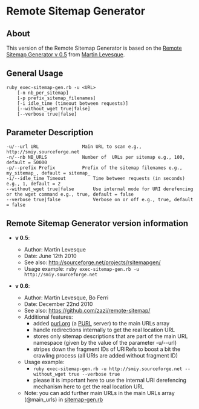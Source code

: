 Remote Sitemap Generator
========================

About
-----

This version of the Remote Sitemap Generator is based on the [Remote Sitemap Generator v 0.5](http://sourceforge.net/projects/rsitemapgen/) from [Martin Levesque](http://sourceforge.net/users/martinlev).

General Usage
-------------

	ruby exec-sitemap-gen.rb -u <URL> 
		[-n nb_per_sitemap] 
		[-p prefix_sitemap_filenames] 
		[-i idle_time (timeout between requests)] 
		[--without_wget true|false] 
		[--verbose true|false]
		
Parameter Description
---------------------

	-u/--url URL 				Main URL to scan e.g., http://smiy.sourceforge.net
	-n/--nb NB_URLS				Number of  URLs per sitemap e.g., 100, default = 50000
	-p/--prefix Prefix			Prefix of the sitemap filenames e.g., my_sitemap_, default = sitemap_
	-i/--idle_time Timeout			Time between requests (in seconds) e.g., 1, default = 2
	--without_wget true|false		Use internal mode for URI derefencing or the wget command e.g., true, default = false
	--verbose true|false			Verbose on or off e.g., true, default = false

Remote Sitemap Generator version information
--------------------------------------------

* <b>v 0.5</b>:
	* Author: Martin Levesque
	* Date: June 12th 2010
	* See also: http://sourceforge.net/projects/rsitemapgen/
	* Usage example: `ruby exec-sitemap-gen.rb -u http://smiy.sourceforge.net`
		
* <b>v 0.6</b>:
	* Author: Martin Levesque, Bo Ferri
	* Date: December 22nd 2010
	* See also: https://github.com/zazi/remote-sitemap/
	* Additional features: 
		* added [purl.org](http://purl.org/) (a [PURL](http://en.wikipedia.org/wiki/Persistent_Uniform_Resource_Locator) server) to the main URLs array
		* handle redirections internally to get the real location URL
		* stores only sitemap descriptions that are part of the main URL namespace (given by the value of the parameter -u/--url)
		* stripes down the fragment IDs of URIRefs to boost a bit the crawling process (all URIs are added without fragment ID)
	* Usage example: 
		* `ruby exec-sitemap-gen.rb -u http://smiy.sourceforge.net --without_wget true --verbose true`
		* please it is important here to use the internal URI derefencing mechanism here to get the real location URL
	* Note: you can add further main URLs in the main URLs array (@main_urls) in [sitemap-gen.rb](https://github.com/zazi/remote-sitemap/blob/master/sitemap-gen.rb)
